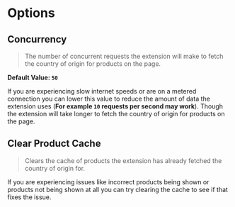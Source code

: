 # Options

## Concurrency

> The number of concurrent requests the extension will make to fetch the country of origin for products on the page.

**Default Value: `50`**

If you are experiencing slow internet speeds or are on a metered connection you can lower this value to reduce the amount of data the extension uses (**For example `10` requests per second may work**). Though the extension will take longer to fetch the country of origin for products on the page.

## Clear Product Cache

> Clears the cache of products the extension has already fetched the country of origin for.

If you are experiencing issues like incorrect products being shown or products not being shown at all you can try clearing the cache to see if that fixes the issue.
